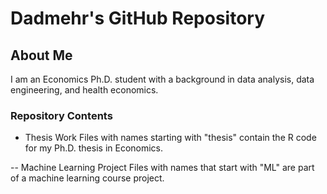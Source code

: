# Dadmehr's GitHub Repository

## About Me

I am an Economics Ph.D. student with a background in data analysis, data engineering, and health economics.

### Repository Contents
- Thesis Work
Files with names starting with "thesis" contain the R code for my Ph.D. thesis in Economics.

-- Machine Learning Project
Files with names that start with "ML" are part of a machine learning course project.
